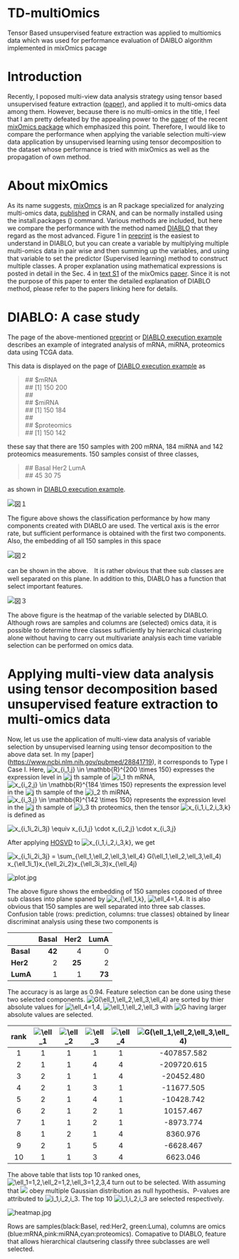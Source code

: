 # TD-multiOmics
Tensor Based unsupervised feature extraction was applied to multiomics data which was used for performance evaluation of DAIBLO algorithm implemented in mixOmics pacage

# Introduction

Recently, I poposed multi-view data analysis strategy using tensor based unsupervised feature extraction ([paper](https://www.ncbi.nlm.nih.gov/pubmed/28841719)), and applied it to multi-omics data among them. However, because there is no multi-omics in the title, I feel that I am pretty defeated by the appealing power to the [paper](https://doi.org/10.1371/journal.pcbi.1005752) of the recent [mixOmics package](http://mixomics.org/) which emphasized this point. Therefore, I would like to compare the performance when applying the variable selection multi-view data application by unsupervised learning using tensor decomposition to the dataset whose performance is tried with mixOmics as well as the propagation of own method.

# About mixOmics

As its name suggests, [mixOmcs](http://mixomics.org/) is an R package specialized for analyzing multi-omics data, [published](https://cran.r-project.org/web/packages/mixOmics/index.html) in CRAN, and can be normally installed using the install.packages () command. Various methods are included, but here we compare the performance with the method named [DIABLO](http://mixomics.org/mixdiablo/) that they regard as the most advanced. Figure 1 in [preprint](https://www.biorxiv.org/content/early/2016/08/03/067611) is the easiest to understand in DIABLO, but you can create a variable by multiplying multiple multi-omics data in pair wise and then summing up the variables, and using that variable to set the predictor (Supervised learning) method to construct multiple classes. A proper explanation using mathematical expressions is posted in detail in the Sec. 4 in [text S1](https://doi.org/10.1371/journal.pcbi.1005752.s001) of the mixOmics [paper](https://www.ncbi.nlm.nih.gov/pubmed/29099853). Since it is not the purpose of this paper to enter the detailed explanation of DIABLO method, please refer to the papers linking here for details.


# DIABLO: A case study

The page of the above-mentioned [preprint](https://www.biorxiv.org/content/early/2016/08/03/067611) or [DIABLO execution example](http://mixomics.org/mixmint/stemcells-example/) describes an example of integrated analysis of mRNA, miRNA, proteomics data using TCGA data.

This data is displayed on the page of [DIABLO execution example](http://mixomics.org/mixmint/stemcells-example/) as

>\#\# \$mRNA  
>\#\# [1] 150 200  
>\#\#   
>\#\# \$miRNA  
>\#\# [1] 150 184  
>\#\#   
>\#\# \$proteomics  
>\#\# [1] 150 142  

these say that there are 150 samples with 200 mRNA, 184 miRNA and 142 proteomics measurements. 150 samples consist of three classes,

>\#\# Basal  Her2  LumA   
>\#\#    45    30    75

as shown in  [DIABLO execution example](http://mixomics.org/mixmint/stemcells-example/).

![図１](https://i.imgur.com/xX7SJXB.png,"図１")

The figure above shows the classification performance by how many components created with DIABLO are used. The vertical axis is the error rate, but sufficient performance is obtained with the first two components. Also, the embedding of all 150 samples in this space

![図２](https://i.imgur.com/rxzWhea.png,"図２")

can be shown in the above.　It is rather obvious that thee sub classes are well separated on this plane. In addition to this, DIABLO has a function that select important features. 

![図３](https://i.imgur.com/X6uT5I6.png,"図３")


The above figure is the heatmap of the variable selected by DIABLO. Although rows are samples and columns are (selected) omics data, it is possible to determine three classes sufficiently by hierarchical clustering alone without having to carry out multivariate analysis each time variable selection can be performed on omics data. 

# Applying multi-view data analysis using tensor decomposition based unsupervised feature extraction to multi-omics data

Now, let us use the application of multi-view data analysis of variable selection by unsupervised learning using tensor decomposition to the above data set. In my [paper] (https://www.ncbi.nlm.nih.gov/pubmed/28841719), it corresponds to Type I Case I. Here, <img src="https://latex.codecogs.com/gif.latex?x_{i_1,j}&space;\in&space;\mathbb{R}^{200&space;\times&space;150}" title="x_{i_1,j} \in \mathbb{R}^{200 \times 150}" /> expresses the expression level in <img src="https://latex.codecogs.com/gif.latex?j" title="j" /> th sample of <img src="https://latex.codecogs.com/gif.latex?i_1" title="i_1" /> th mRNA, <img src="https://latex.codecogs.com/gif.latex?x_{i_1,j}&space;\in&space;\mathbb{R}^{184&space;\times&space;150}" title="x_{i_2,j} \in \mathbb{R}^{184 \times 150}" /> represents the expression level in the <img src="https://latex.codecogs.com/gif.latex?j" title="j" /> th sample of the <img src="https://latex.codecogs.com/gif.latex?i_2" title="i_2" /> th miRNA, <img src="https://latex.codecogs.com/gif.latex?x_{i_3,j}&space;\in&space;\mathbb{R}^{142&space;\times&space;150}" title="x_{i_3,j} \in \mathbb{R}^{142 \times 150}" /> represents the expression level in the <img src="https://latex.codecogs.com/gif.latex?j" title="j" /> th sample of <img src="https://latex.codecogs.com/gif.latex?i_3" title="i_3" /> th proteomics, then the tensor <img src="https://latex.codecogs.com/gif.latex?x_{i_1,i_2,i_3,j}" title="x_{i_1,i_2,i_3,k}" /> is defined as

<img src="https://latex.codecogs.com/gif.latex?x_{i_1i_2i_3j}&space;\equiv&space;x_{i_1,j}&space;\cdot&space;x_{i_2,j}&space;\cdot&space;x_{i_3,j}" title="x_{i_1i_2i_3j} \equiv x_{i_1,j} \cdot x_{i_2,j} \cdot x_{i_3,j}" />

After applying [HOSVD](https://en.wikipedia.org/wiki/Higher-order_singular_value_decomposition) to <img src="https://latex.codecogs.com/gif.latex?x_{i_1,i_2,i_3,j}" title="x_{i_1,i_2,i_3,k}" />, we get

<img src="https://latex.codecogs.com/gif.latex?x_{i_1i_2i_3j}&space;=&space;\sum_{\ell_1,\ell_2,\ell_3,\ell_4}&space;G(\ell_1,\ell_2,\ell_3,\ell_4)&space;x_{\ell_1i_1}x_{\ell_2i_2}x_{\ell_3i_3}x_{\ell_4j}" title="x_{i_1i_2i_3j} = \sum_{\ell_1,\ell_2,\ell_3,\ell_4} G(\ell_1,\ell_2,\ell_3,\ell_4) x_{\ell_1i_1}x_{\ell_2i_2}x_{\ell_3i_3}x_{\ell_4j}" />

![plot.jpg](https://qiita-image-store.s3.amazonaws.com/0/199087/333c0a15-0509-dc34-4016-7168de3cfdca.jpeg)

The above figure shows the embedding of 150 samples coposed of three sub classes into plane spaned by <img src="https://latex.codecogs.com/gif.latex?x_{\ell_1,j}" title="x_{\ell_1,k}" />, <img src="https://latex.codecogs.com/gif.latex?\ell_4=1,4" title="\ell_4=1,4" />. It is also obvious that 150 samples are well separated into three sab classes. Confusion table (rows: prediction, columns: true classes) obtained by linear discriminat analysis using these two components is

|       |Basal |  Her2 |LumA |
|:-----|----:|-----:|----:|
| **Basal** |  **42** |     4 |    0|
| **Her2**   |    2 |  **25**   |  2  |
|  **LumA** |    1 |    1  | **73**  |

The accuracy is as large as 0.94. Feature selection can be done using these two selected components.
 <img src="https://latex.codecogs.com/gif.latex?G(\ell_1,\ell_2,\ell_3,\ell_4)" title="G(\ell_1,\ell_2,\ell_3,\ell_4)" /> are sorted by thier absolute values for <img src="https://latex.codecogs.com/gif.latex?\ell_4=1,4" title="\ell_4=1,4" />, <img src="https://latex.codecogs.com/gif.latex?\ell_1,\ell_2,\ell_3" title="\ell_1,\ell_2,\ell_3" /> with  <img src="https://latex.codecogs.com/gif.latex?G" title="G" /> having larger absolute values are selected.
 
 | rank | <img src="https://latex.codecogs.com/gif.latex?\ell_1" title="\ell_1" /> | <img src="https://latex.codecogs.com/gif.latex?\ell_2" title="\ell_2" />  | <img src="https://latex.codecogs.com/gif.latex?\ell_3" title="\ell_3" /> |<img src="https://latex.codecogs.com/gif.latex?\ell_4" title="\ell_4" />  | <img src="https://latex.codecogs.com/gif.latex?G(\ell_1,\ell_2,\ell_3,\ell_4)" title="G(\ell_1,\ell_2,\ell_3,\ell_4)" /> |
|:---:|:---:|:---:|:---:|:---:|:--:|
|1   |  1 | 1 | 1 | 1 |   -407857.582 |
|2   |  1 | 1 | 4 | 4 |    -209720.615 |
|3   |  2 | 1 | 1  |4 |    -20452.480 |
|4   |  2 | 1 | 3 |1  |  -11677.505 |
|5   |  2 | 1 | 4 |1  |  -10428.742 |
|6   |  2 | 1 | 2 |1  |  10157.467 |
|7   |  1 | 1 | 2 | 1 |  -8973.774 |
|8   |  1 | 2 | 1 | 4 |   8360.976 |
|9   |  2 | 1 | 5 | 4 |   -6628.467 |
|10  |  1 | 1 | 3 | 4 |   6623.046 |

The above table that lists top 10 ranked ones, <img src="https://latex.codecogs.com/gif.latex?\ell_1=1,2,\ell_2=1,2,\ell_3=1,2,3,4" title="\ell_1=1,2,\ell_2=1,2,\ell_3=1,2,3,4" /> turn out to be selected. With assuming that <img src="https://latex.codecogs.com/gif.latex?x_{\ell_1i_1},x_{\ell_2i_2},x_{\ell_3i_3}" tile="x_{\ell_1i_1},x_{\ell_2i_2},x_{\ell_3i_3}"> obey multiple Gaussian distribution as null hypothesis、P-values are attributed to <img src="https://latex.codecogs.com/gif.latex?i_1,i_2,i_3" title="i_1,i_2,i_3">.  The top 10 <img src="https://latex.codecogs.com/gif.latex?i_1,i_2,i_3" title="i_1,i_2,i_3"> are selected respectively. 

![heatmap.jpg](https://qiita-image-store.s3.amazonaws.com/0/199087/e1deb27d-3a3a-4184-eab8-2538aa482e4d.jpeg)

Rows are samples(black:Basel, red:Her2, green:Luma), columns are omics (blue:mRNA,pink:miRNA,cyan:proteomics).
Comapative to DIABLO, feature that allows hierarchical clautsering classify three subclasses are well selected.
